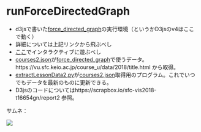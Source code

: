 <h1>runForceDirectedGraph</h1>

<ul>
  <li>d3jsで書いた<a href="https://github.com/GoNishimura/d3js" target="_blank">force_directed_graph</a>の実行環境（というかD3jsのv4はここで動く）</li>
  <li>詳細については上記リンクから飛ぶべし</li>
  <li><a href="https://gonishimura.github.io/runForceDirectedGraph/?p=sfc-vis2018-t16654gn/report2&c=fdg.js&s=fdg.css" target="_blank">ここ</a>でインタラクティブに遊ぶべし</li>
  <li><a href="https://github.com/GoNishimura/runForceDirectedGraph/blob/master/courses2.json" target="_blank">courses2.json</a>が<a href="https://github.com/GoNishimura/d3js" target="_blank">force_directed_graph</a>で使うデータ。https://vu.sfc.keio.ac.jp/course_u/data/2018/title.html から取得。</li>
  <li><a href="https://github.com/GoNishimura/runForceDirectedGraph/blob/master/extractLessonData2.py" target="_blank">extractLessonData2.py</a>が<a href="https://github.com/GoNishimura/runForceDirectedGraph/blob/master/courses2.json" target="_blank">courses2.json</a>取得用のプログラム。これでいつでもデータを最新のものに更新できる。</li>
  <li>D3jsのコードについてはhttps://scrapbox.io/sfc-vis2018-t16654gn/report2 参照。</li>
</ul>

サムネ：

<img src="https://github.com/GoNishimura/images/blob/master/courses.png">

